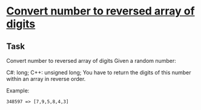 [Convert number to reversed array of digits](https://www.codewars.com/kata/convert-number-to-reversed-array-of-digits)
=

## Task
Convert number to reversed array of digits
Given a random number:

C#: long;
C++: unsigned long;
You have to return the digits of this number within an array in reverse order.

Example:
```
348597 => [7,9,5,8,4,3]
```
